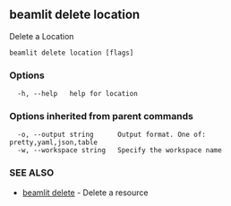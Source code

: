 ## beamlit delete location

Delete a Location

```
beamlit delete location [flags]
```

### Options

```
  -h, --help   help for location
```

### Options inherited from parent commands

```
  -o, --output string      Output format. One of: pretty,yaml,json,table
  -w, --workspace string   Specify the workspace name
```

### SEE ALSO

* [beamlit delete](beamlit_delete.md)	 - Delete a resource

